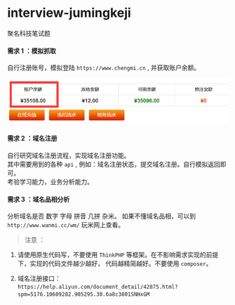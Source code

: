 # interview-jumingkeji
聚名科技笔试题


#### 需求 1 ：模拟抓取
自行注册账号，模拟登陆 `https://www.chengmi.cn` , 并获取账户余额。  

![chengmi](images/chengmi.png)


#### 需求 2 ：域名注册
自行研究域名注册流程，实现域名注册功能。  
其中需要用到的各种 `api` , 例如：域名注册状态，提交域名注册。自行模拟返回即可。  
考验学习能力，业务分析能力。


#### 需求 3 ：域名品相分析
分析域名是否 数字 字母 拼音 几拼 杂米。
如果不懂域名品相，可以到 `http://www.wanmi.cc/wm/` 玩米网上查看。


> 注意 ：
 1. 请使用原生代码写，不要使用 `ThinkPHP` 等框架。在不影响需求实现的前提下，实现的代码文件越少越好，
     代码越精简越好。不要使用 `composer`。 
    
    
 2. 域名注册接口：  
     `https://help.aliyun.com/document_detail/42875.html?spm=5176.10609282.905295.30.6a8c3801SNHxGM`


   
